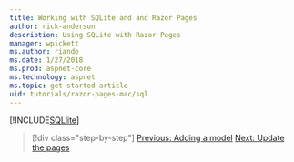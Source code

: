 ```yaml
---
title: Working with SQLite and and Razor Pages
author: rick-anderson
description: Using SQLite with Razor Pages
manager: wpickett
ms.author: riande
ms.date: 1/27/2018
ms.prod: aspnet-core
ms.technology: aspnet
ms.topic: get-started-article
uid: tutorials/razor-pages-mac/sql
---
```


[!INCLUDE[SQLlite](../../includes/RP/sql.md)]


>[!div class="step-by-step"]
[Previous: Adding a model](xref:tutorials/razor-pages-mac/model)
[Next: Update the pages](xref:tutorials/razor-pages-mac/da1)
